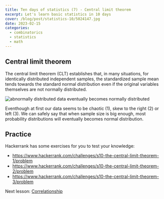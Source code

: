 ```yaml
---
title: Ten days of statistics (7) - Central limit theorem
excerpt: Let's learn basic statistics in 10 days
cover: /blog/post/statistics-10/5024147.jpg
date: 2023-02-15
categories:
  - combinatorics
  - statistics
  - math
---
```


## Central limit theorem

The central limit theorem (CLT) establishes that, in many situations,
for identically distributed independent samples, the standardized sample mean
tends towards the standard normal distribution
even if the original variables themselves are not normally distributed.

<img alt="abnormally distributed data eventually becomes normally distributed" class="mx-auto w-full md:w-1/2" src="/blog/post/statistics-10/CLT.png" />

Eventhough at first our data seems to be chaotic (1), skew to the right (2) or left (3).
We can safely say that when sample size is big enough, most probability distributions
will eventually becomes normal distribution.

## Practice

Hackerrank has some exercises for you to test your knowledge:

- https://www.hackerrank.com/challenges/s10-the-central-limit-theorem-1/problem
- https://www.hackerrank.com/challenges/s10-the-central-limit-theorem-2/problem
- https://www.hackerrank.com/challenges/s10-the-central-limit-theorem-3/problem

Next lesson: [Correlationship](/blog/post/statistics-7-correlation)

